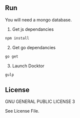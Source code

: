 ## Run
You will need a mongo database.

1. Get js dependancies  
```bash
npm install
``` 

2. Get go dependancies  
```bash
go get
``` 

3. Launch Docktor  
```bash
gulp
``` 

## License
GNU GENERAL PUBLIC LICENSE 3

See License File.
